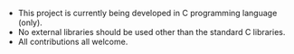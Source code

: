- This project is currently being developed in C programming language (only).
- No external libraries should be used other than the standard C libraries.
- All contributions all welcome.
